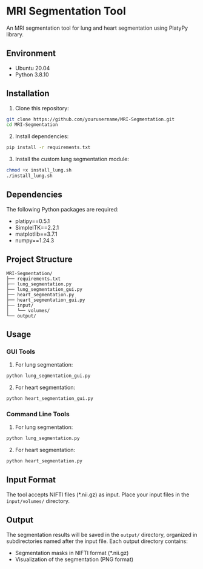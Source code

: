 # MRI Segmentation Tool

An MRI segmentation tool for lung and heart segmentation using PlatyPy library.

## Environment

- Ubuntu 20.04
- Python 3.8.10

## Installation

1. Clone this repository:
```bash
git clone https://github.com/yourusername/MRI-Segmentation.git
cd MRI-Segmentation
```

2. Install dependencies:
```bash
pip install -r requirements.txt
```

3. Install the custom lung segmentation module:
```bash
chmod +x install_lung.sh
./install_lung.sh
```

## Dependencies

The following Python packages are required:

- platipy==0.5.1
- SimpleITK==2.2.1
- matplotlib==3.7.1
- numpy==1.24.3

## Project Structure

```
MRI-Segmentation/
├── requirements.txt
├── lung_segmentation.py
├── lung_segmentation_gui.py
├── heart_segmentation.py
├── heart_segmentation_gui.py
├── input/
│   └── volumes/
└── output/
```

## Usage

### GUI Tools

1. For lung segmentation:
```bash
python lung_segmentation_gui.py
```

2. For heart segmentation:
```bash
python heart_segmentation_gui.py
```

### Command Line Tools

1. For lung segmentation:
```bash
python lung_segmentation.py
```

2. For heart segmentation:
```bash
python heart_segmentation.py
```

## Input Format

The tool accepts NIFTI files (*.nii.gz) as input. Place your input files in the `input/volumes/` directory.

## Output

The segmentation results will be saved in the `output/` directory, organized in subdirectories named after the input file. Each output directory contains:
- Segmentation masks in NIFTI format (*.nii.gz)
- Visualization of the segmentation (PNG format)